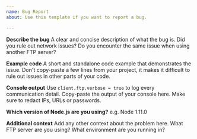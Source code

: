 ```yaml
---
name: Bug Report
about: Use this template if you want to report a bug.

---
```


**Describe the bug**
A clear and concise description of what the bug is. Did you rule out network issues? Do you encounter the same issue when using another FTP server?

**Example code**
A short and standalone code example that demonstrates the issue. Don't copy-paste a few lines from your project, it makes it difficult to rule out issues in other parts of your code.

**Console output**
Use `client.ftp.verbose = true` to log every communication detail. Copy-paste the output of your console here. Make sure to redact IPs, URLs or passwords.

**Which version of Node.js are you using?**
e.g. Node 1.11.0

**Additional context**
Add any other context about the problem here. What FTP server are you using? What environment are you running in?
